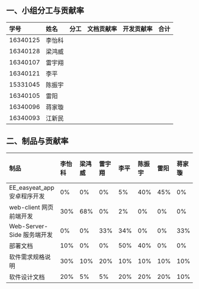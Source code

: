 ## 一、小组分工与贡献率

|学号|姓名|分工|文档贡献率|开发贡献率|合计
|:-|:-|:-|:-|:-|:-
|16340125|李怡科| | | |
|16340128|梁鸿威| | | |
|16340107|雷宇翔| | | |
|16340121|李平| | | |
|15331045|陈振宇| | | |
|16340105|雷阳| | | |
|16340096|蒋家璇| | | |
|16340093|江新民| | | |

## 二、制品与贡献率

|制品|李怡科|梁鸿威|雷宇翔|李平|陈振宇|雷阳|蒋家璇|江新民|
|:-|:-|:-|:-|:-|:-|:-|:-|:-
|EE_easyeat_app 安卓程序开发|0%|0%|0%|5%|40%|45%|0%| |
|web-client 网页前端开发|30%|68%|0%|2%|0%|0%|0%| |
|Web-Server-Side 服务端开发|0%|0%|33%|34%|0%|0%|33%| |
|部署文档|10%|0%|0%|50%|40%|0%|0%| |
|软件需求规格说明|30%|10%|20%|10%|10%|10%|10%| |
|软件设计文档|20%|5%|5%|20%|20%|20%|10%| |

